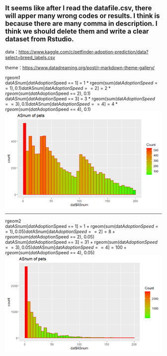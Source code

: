 ## It seems like after I read the datafile.csv, there will apper many wrong codes or results. I think is because there are many comma in description. I think we should delete them and write a clear dataset from Rstudio.


data：https://www.kaggle.com/c/petfinder-adoption-prediction/data?select=breed_labels.csv

theme：https://www.datadreaming.org/post/r-markdown-theme-gallery/

rgeom1  
dat$ASnum[dat$AdoptionSpeed == 1] = 1 * rgeom(sum(dat$AdoptionSpeed == 1), 0.1)  
dat$ASnum[dat$AdoptionSpeed == 2] = 2 * rgeom(sum(dat$AdoptionSpeed == 2), 0.1)  
dat$ASnum[dat$AdoptionSpeed == 3] = 3 * rgeom(sum(dat$AdoptionSpeed == 3), 0.1)  
dat$ASnum[dat$AdoptionSpeed == 4] = 4 * rgeom(sum(dat$AdoptionSpeed == 4), 0.1)  
![image](https://github.com/alexiskaldany/data_torture/blob/main/chapter_3/image/test_rgeom1.png)
****
rgeom2  
dat$ASnum[dat$AdoptionSpeed == 1] = 1 + rgeom(sum(dat$AdoptionSpeed == 1), 0.05)  
dat$ASnum[dat$AdoptionSpeed == 2] = 8 + rgeom(sum(dat$AdoptionSpeed == 2), 0.05)  
dat$ASnum[dat$AdoptionSpeed == 3] = 31 + rgeom(sum(dat$AdoptionSpeed == 3), 0.05)  
dat$ASnum[dat$AdoptionSpeed == 4] = 100 + rgeom(sum(dat$AdoptionSpeed == 4), 0.05)  
![image](https://github.com/alexiskaldany/data_torture/blob/main/chapter_3/image/test_rgeom2.png)
